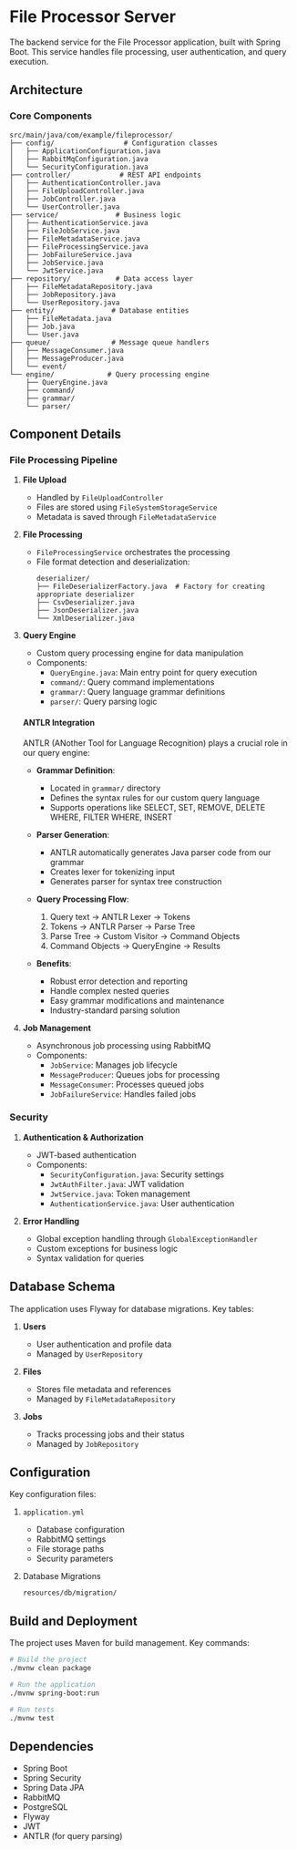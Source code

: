 # File Processor Server

The backend service for the File Processor application, built with Spring Boot. This service handles file processing, user authentication, and query execution.

## Architecture

### Core Components

```
src/main/java/com/example/fileprocessor/
├── config/                 # Configuration classes
│   ├── ApplicationConfiguration.java
│   ├── RabbitMqConfiguration.java
│   └── SecurityConfiguration.java
├── controller/            # REST API endpoints
│   ├── AuthenticationController.java
│   ├── FileUploadController.java
│   ├── JobController.java
│   └── UserController.java
├── service/              # Business logic
│   ├── AuthenticationService.java
│   ├── FileJobService.java
│   ├── FileMetadataService.java
│   ├── FileProcessingService.java
│   ├── JobFailureService.java
│   ├── JobService.java
│   └── JwtService.java
├── repository/           # Data access layer
│   ├── FileMetadataRepository.java
│   ├── JobRepository.java
│   └── UserRepository.java
├── entity/              # Database entities
│   ├── FileMetadata.java
│   ├── Job.java
│   └── User.java
├── queue/               # Message queue handlers
│   ├── MessageConsumer.java
│   ├── MessageProducer.java
│   └── event/
└── engine/             # Query processing engine
    ├── QueryEngine.java
    ├── command/
    ├── grammar/
    └── parser/
```

## Component Details

### File Processing Pipeline

1. **File Upload**

   - Handled by `FileUploadController`
   - Files are stored using `FileSystemStorageService`
   - Metadata is saved through `FileMetadataService`

2. **File Processing**

   - `FileProcessingService` orchestrates the processing
   - File format detection and deserialization:
     ```
     deserializer/
     ├── FileDeserializerFactory.java  # Factory for creating appropriate deserializer
     ├── CsvDeserializer.java
     ├── JsonDeserializer.java
     └── XmlDeserializer.java
     ```

3. **Query Engine**

   - Custom query processing engine for data manipulation
   - Components:
     - `QueryEngine.java`: Main entry point for query execution
     - `command/`: Query command implementations
     - `grammar/`: Query language grammar definitions
     - `parser/`: Query parsing logic

   #### ANTLR Integration

   ANTLR (ANother Tool for Language Recognition) plays a crucial role in our query engine:

   - **Grammar Definition**:

     - Located in `grammar/` directory
     - Defines the syntax rules for our custom query language
     - Supports operations like SELECT, SET, REMOVE, DELETE WHERE, FILTER WHERE, INSERT

   - **Parser Generation**:

     - ANTLR automatically generates Java parser code from our grammar
     - Creates lexer for tokenizing input
     - Generates parser for syntax tree construction

   - **Query Processing Flow**:

     1. Query text → ANTLR Lexer → Tokens
     2. Tokens → ANTLR Parser → Parse Tree
     3. Parse Tree → Custom Visitor → Command Objects
     4. Command Objects → QueryEngine → Results

   - **Benefits**:
     - Robust error detection and reporting
     - Handle complex nested queries
     - Easy grammar modifications and maintenance
     - Industry-standard parsing solution

4. **Job Management**
   - Asynchronous job processing using RabbitMQ
   - Components:
     - `JobService`: Manages job lifecycle
     - `MessageProducer`: Queues jobs for processing
     - `MessageConsumer`: Processes queued jobs
     - `JobFailureService`: Handles failed jobs

### Security

1. **Authentication & Authorization**

   - JWT-based authentication
   - Components:
     - `SecurityConfiguration.java`: Security settings
     - `JwtAuthFilter.java`: JWT validation
     - `JwtService.java`: Token management
     - `AuthenticationService.java`: User authentication

2. **Error Handling**
   - Global exception handling through `GlobalExceptionHandler`
   - Custom exceptions for business logic
   - Syntax validation for queries

## Database Schema

The application uses Flyway for database migrations. Key tables:

1. **Users**

   - User authentication and profile data
   - Managed by `UserRepository`

2. **Files**

   - Stores file metadata and references
   - Managed by `FileMetadataRepository`

3. **Jobs**
   - Tracks processing jobs and their status
   - Managed by `JobRepository`

## Configuration

Key configuration files:

1. `application.yml`

   - Database configuration
   - RabbitMQ settings
   - File storage paths
   - Security parameters

2. Database Migrations
   ```
   resources/db/migration/
   ```

## Build and Deployment

The project uses Maven for build management. Key commands:

```bash
# Build the project
./mvnw clean package

# Run the application
./mvnw spring-boot:run

# Run tests
./mvnw test
```

## Dependencies

- Spring Boot
- Spring Security
- Spring Data JPA
- RabbitMQ
- PostgreSQL
- Flyway
- JWT
- ANTLR (for query parsing)
